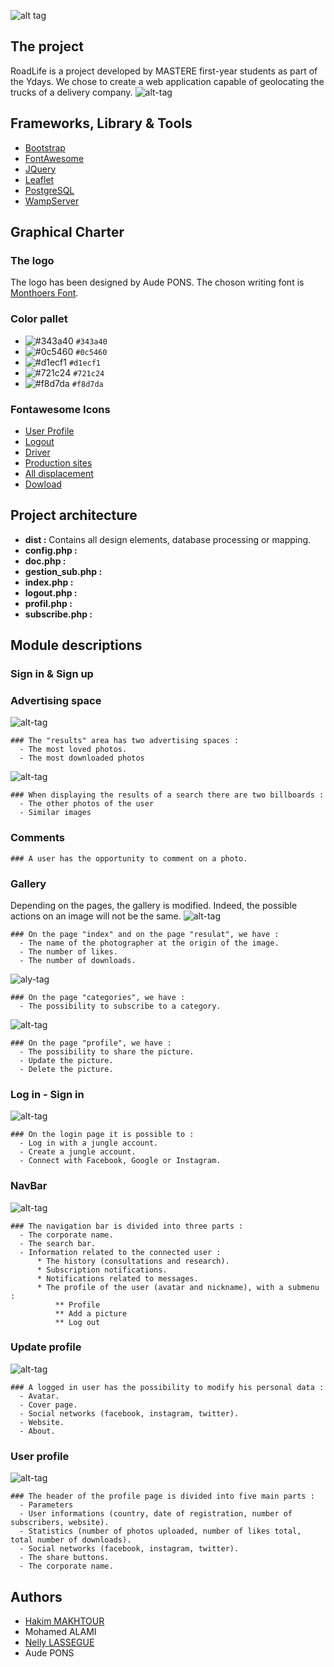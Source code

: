 ![alt tag](https://zupimages.net/up/19/43/t3kv.png)
## The project
RoadLife is a project developed by MASTERE first-year students as part of the Ydays. We chose to create a web application capable of geolocating the trucks of a delivery company.
![alt-tag](https://zupimages.net/up/19/43/7mb1.jpg)
## Frameworks, Library & Tools
* [Bootstrap](https://getbootstrap.com/)
* [FontAwesome](https://fontawesome.com/)
* [JQuery](https://jquery.com/)
* [Leaflet](https://leafletjs.com/)
* [PostgreSQL](https://www.postgresql.org/)
* [WampServer](http://www.wampserver.com/)
## Graphical Charter
### The logo
The logo has been designed by Aude PONS. The choson writing font is [Monthoers Font](https://befonts.com/monthoers-font.html).
### Color pallet
* ![#343a40](https://placehold.it/15/343a40/000000?text=+) `#343a40`
* ![#0c5460](https://placehold.it/15/0c5460/000000?text=+) `#0c5460`
* ![#d1ecf1](https://placehold.it/15/d1ecf1/000000?text=+) `#d1ecf1`
* ![#721c24](https://placehold.it/15/721c24/000000?text=+) `#721c24`
* ![#f8d7da](https://placehold.it/15/f8d7da/000000?text=+) `#f8d7da`
### Fontawesome Icons
* [User Profile](https://fontawesome.com/icons/user-cog?style=solid)
* [Logout](https://fontawesome.com/icons/sign-out-alt?style=solid)
* [Driver](https://fontawesome.com/icons/user?style=solid)
* [Production sites](https://fontawesome.com/icons/building?style=solid)
* [All displacement](https://fontawesome.com/icons/users?style=solid)
* [Dowload](https://fontawesome.com/icons/download?style=solid)
## Project architecture
* **dist :** Contains all design elements, database processing or mapping.
* **config.php :**
* **doc.php :** 
* **gestion_sub.php :**
* **index.php :**
* **logout.php :**
* **profil.php :**
* **subscribe.php :**
## Module descriptions
### Sign in & Sign up

### Advertising space
![alt-tag](https://nsa40.casimages.com/img/2019/02/28/190228094812561945.png)
``` 
### The "results" area has two advertising spaces :
  - The most loved photos.
  - The most downloaded photos
```
![alt-tag](https://nsa40.casimages.com/img/2019/02/28/190228102341289501.png)
``` 
### When displaying the results of a search there are two billboards :
  - The other photos of the user
  - Similar images
```
### Comments
``` 
### A user has the opportunity to comment on a photo.
```
### Gallery
Depending on the pages, the gallery is modified. Indeed, the possible actions on an image will not be the same.
![alt-tag](https://nsa40.casimages.com/img/2019/02/28/190228110301992548.png)
``` 
### On the page "index" and on the page "resulat", we have : 
  - The name of the photographer at the origin of the image.
  - The number of likes.
  - The number of downloads.
```
![aly-tag](https://nsa40.casimages.com/img/2019/02/28/190228021511252607.png)
``` 
### On the page "categories", we have : 
  - The possibility to subscribe to a category.
```
![alt-tag](https://nsa40.casimages.com/img/2019/02/28/190228021752511348.png)
``` 
### On the page "profile", we have : 
  - The possibility to share the picture.
  - Update the picture.
  - Delete the picture.
```
### Log in - Sign in
![alt-tag](https://nsa40.casimages.com/img/2019/02/28/190228103140378953.png)
``` 
### On the login page it is possible to :
  - Log in with a jungle account.
  - Create a jungle account.
  - Connect with Facebook, Google or Instagram.
```
### NavBar
![alt-tag](https://nsa40.casimages.com/img/2019/02/28/190228103827912819.png)
``` 
### The navigation bar is divided into three parts :
  - The corporate name.
  - The search bar.
  - Information related to the connected user :
      * The history (consultations and research).
      * Subscription notifications.
      * Notifications related to messages.
      * The profile of the user (avatar and nickname), with a submenu :
          ** Profile
          ** Add a picture
          ** Log out
```
### Update profile
![alt-tag](https://nsa40.casimages.com/img/2019/03/01/190301040704469140.png)
``` 
### A logged in user has the possibility to modify his personal data :
  - Avatar.
  - Cover page.
  - Social networks (facebook, instagram, twitter).
  - Website.
  - About.
```
### User profile
![alt-tag](https://nsa40.casimages.com/img/2019/02/28/190228105229269142.png)
``` 
### The header of the profile page is divided into five main parts :
  - Parameters
  - User informations (country, date of registration, number of subscribers, website).
  - Statistics (number of photos uploaded, number of likes total, total number of downloads).
  - Social networks (facebook, instagram, twitter).
  - The share buttons.
  - The corporate name.
```
## Authors
* [Hakim MAKHTOUR](https://github.com/Hakimono)
* Mohamed ALAMI
* [Nelly LASSEGUE](https://github.com/Nelly95)
* Aude PONS
